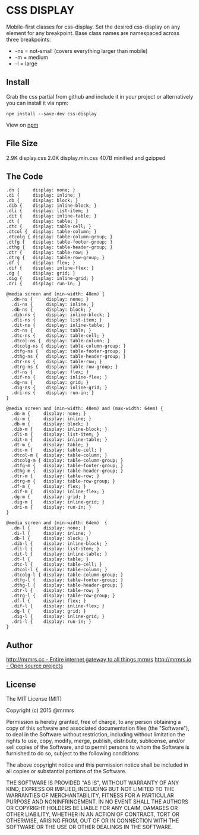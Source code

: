 # CSS DISPLAY

  Mobile-first classes for css-display.
  Set the desired css-display on any element for any breakpoint.
  Base class names are namespaced across three breakpoints:

*  -ns = not-small (covers everything larger than mobile)
*  -m  = medium
*  -l  = large

## Install
Grab the css partial from github and include it in your project or alternatively
you can install it via npm:
```
npm install --save-dev css-display
```
View on [npm](https://www.npmjs.org/package/css-display)


## File Size

2.9K display.css
2.0K display.min.css
407B minified and gzipped

## The Code
```
.dn {     display: none; }
.di {     display: inline; }
.db {     display: block; }
.dib {    display: inline-block; }
.dli {    display: list-item; }
.dit {    display: inline-table; }
.dt {     display: table; }
.dtc {    display: table-cell; }
.dtcol {  display: table-column; }
.dtcolg { display: table-column-group; }
.dtfg {   display: table-footer-group; }
.dthg {   display: table-header-group; }
.dtr {    display: table-row; }
.dtrg {   display: table-row-group; }
.df {     display: flex; }
.dif {    display: inline-flex; }
.dg {     display: grid; }
.dig {    display: inline-grid; }
.dri {    display: run-in; }

@media screen and (min-width: 48em) {
  .dn-ns {     display: none; }
  .di-ns {     display: inline; }
  .db-ns {     display: block; }
  .dib-ns {    display: inline-block; }
  .dli-ns {    display: list-item; }
  .dit-ns {    display: inline-table; }
  .dt-ns {     display: table; }
  .dtc-ns {    display: table-cell; }
  .dtcol-ns {  display: table-column; }
  .dtcolg-ns { display: table-column-group; }
  .dtfg-ns {   display: table-footer-group; }
  .dthg-ns {   display: table-header-group; }
  .dtr-ns {    display: table-row; }
  .dtrg-ns {   display: table-row-group; }
  .df-ns {     display: flex; }
  .dif-ns {    display: inline-flex; }
  .dg-ns {     display: grid; }
  .dig-ns {    display: inline-grid; }
  .dri-ns {    display: run-in; }
}

@media screen and (min-width: 48em) and (max-width: 64em) {
  .dn-m {     display: none; }
  .di-m {     display: inline; }
  .db-m {     display: block; }
  .dib-m {    display: inline-block; }
  .dli-m {    display: list-item; }
  .dit-m {    display: inline-table; }
  .dt-m {     display: table; }
  .dtc-m {    display: table-cell; }
  .dtcol-m {  display: table-column; }
  .dtcolg-m { display: table-column-group; }
  .dtfg-m {   display: table-footer-group; }
  .dthg-m {   display: table-header-group; }
  .dtr-m {    display: table-row; }
  .dtrg-m {   display: table-row-group; }
  .df-m {     display: flex; }
  .dif-m {    display: inline-flex; }
  .dg-m {     display: grid; }
  .dig-m {    display: inline-grid; }
  .dri-m {    display: run-in; }
}

@media screen and (min-width: 64em)  {
  .dn-l {     display: none; }
  .di-l {     display: inline; }
  .db-l {     display: block; }
  .dib-l {    display: inline-block; }
  .dli-l {    display: list-item; }
  .dit-l {    display: inline-table; }
  .dt-l {     display: table; }
  .dtc-l {    display: table-cell; }
  .dtcol-l {  display: table-column; }
  .dtcolg-l { display: table-column-group; }
  .dtfg-l {   display: table-footer-group; }
  .dthg-l {   display: table-header-group; }
  .dtr-l {    display: table-row; }
  .dtrg-l {   display: table-row-group; }
  .df-l {     display: flex; }
  .dif-l {    display: inline-flex; }
  .dg-l {     display: grid; }
  .dig-l {    display: inline-grid; }
  .dri-l {    display: run-in; }
}

```

## Author

[http://mrmrs.cc - Entire internet gateway to all things mrmrs](http://mrmrs.cc)
[http://mrmrs.io - Open source projects](http://mrmrs.io)

## License

The MIT License (MIT)

Copyright (c) 2015 @mrmrs

Permission is hereby granted, free of charge, to any person obtaining a copy
of this software and associated documentation files (the "Software"), to deal
in the Software without restriction, including without limitation the rights
to use, copy, modify, merge, publish, distribute, sublicense, and/or sell
copies of the Software, and to permit persons to whom the Software is
furnished to do so, subject to the following conditions:

The above copyright notice and this permission notice shall be included in
all copies or substantial portions of the Software.

THE SOFTWARE IS PROVIDED "AS IS", WITHOUT WARRANTY OF ANY KIND, EXPRESS OR
IMPLIED, INCLUDING BUT NOT LIMITED TO THE WARRANTIES OF MERCHANTABILITY,
FITNESS FOR A PARTICULAR PURPOSE AND NONINFRINGEMENT. IN NO EVENT SHALL THE
AUTHORS OR COPYRIGHT HOLDERS BE LIABLE FOR ANY CLAIM, DAMAGES OR OTHER
LIABILITY, WHETHER IN AN ACTION OF CONTRACT, TORT OR OTHERWISE, ARISING FROM,
OUT OF OR IN CONNECTION WITH THE SOFTWARE OR THE USE OR OTHER DEALINGS IN
THE SOFTWARE.

